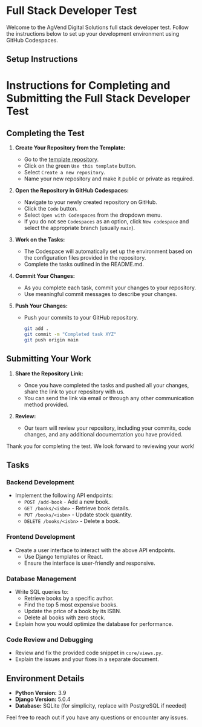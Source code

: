 # Full Stack Developer Test

Welcome to the AgVend Digital Solutions full stack developer test. Follow the instructions below to set up your development environment using GitHub Codespaces.

## Setup Instructions

# Instructions for Completing and Submitting the Full Stack Developer Test

## Completing the Test

1. **Create Your Repository from the Template:**
   - Go to the [template repository](https://github.com/zolfran/AgVend-Developer-Test).
   - Click on the green `Use this template` button.
   - Select `Create a new repository`.
   - Name your new repository and make it public or private as required.

2. **Open the Repository in GitHub Codespaces:**
   - Navigate to your newly created repository on GitHub.
   - Click the `Code` button.
   - Select `Open with Codespaces` from the dropdown menu.
   - If you do not see `Codespaces` as an option, click `New codespace` and select the appropriate branch (usually `main`).

3. **Work on the Tasks:**
   - The Codespace will automatically set up the environment based on the configuration files provided in the repository.
   - Complete the tasks outlined in the README.md.

4. **Commit Your Changes:**
   - As you complete each task, commit your changes to your repository.
   - Use meaningful commit messages to describe your changes.

5. **Push Your Changes:**
   - Push your commits to your GitHub repository.
     ```sh
     git add .
     git commit -m "Completed task XYZ"
     git push origin main
     ```

## Submitting Your Work

1. **Share the Repository Link:**
   - Once you have completed the tasks and pushed all your changes, share the link to your repository with us.
   - You can send the link via email or through any other communication method provided.

2. **Review:**
   - Our team will review your repository, including your commits, code changes, and any additional documentation you have provided.

Thank you for completing the test. We look forward to reviewing your work!

## Tasks

### Backend Development
- Implement the following API endpoints:
  - `POST /add-book` - Add a new book.
  - `GET /books/<isbn>` - Retrieve book details.
  - `PUT /books/<isbn>` - Update stock quantity.
  - `DELETE /books/<isbn>` - Delete a book.

### Frontend Development
- Create a user interface to interact with the above API endpoints.
  - Use Django templates or React.
  - Ensure the interface is user-friendly and responsive.

### Database Management
- Write SQL queries to:
  - Retrieve books by a specific author.
  - Find the top 5 most expensive books.
  - Update the price of a book by its ISBN.
  - Delete all books with zero stock.
- Explain how you would optimize the database for performance.

### Code Review and Debugging
- Review and fix the provided code snippet in `core/views.py`.
- Explain the issues and your fixes in a separate document.

## Environment Details

- **Python Version:** 3.9
- **Django Version:** 5.0.4
- **Database:** SQLite (for simplicity, replace with PostgreSQL if needed)

Feel free to reach out if you have any questions or encounter any issues.
